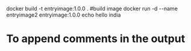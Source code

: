 docker build -t entryimage:1.0.0 .
#build image
docker run -d --name entryimage2 entryimage:1.0.0 echo hello india
# To append comments in the output 
